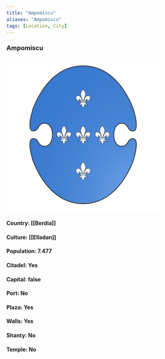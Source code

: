 ```yaml
---
title: "Ampomiscu"
aliases: "Ampomiscu"
tags: [Location, City]
---
```

### Ampomiscu
![](attachment/eb0e5abdbc373d554b3e04d7cc94c491.svg)

#### Country: [[Berdia]]

#### Culture: [[Elladan]]

#### Population: 7.477

#### Citadel: Yes

#### Capital: false

#### Port: No

#### Plaza: Yes

#### Walls: Yes

#### Shanty: No

#### Temple: No

